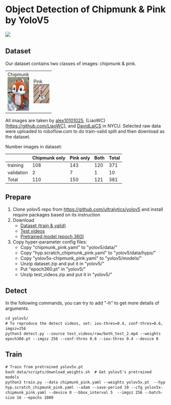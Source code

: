 # Object Detection of Chipmunk & Pink by YoloV5

![](img/test_example.gif)

## Dataset

Our dataset contains two classes of images: chipmunk & pink.

<table cellpadding="0" cellspacing="0" width="100%">
  <tr>
    <td style="height:100px;width:50px">Chipmunk<br /><img src="img/chipmunk.png"/><br /></td>
    <td style="height:100px;width:50px">Pink<br /><img  src="img/pink.png"/><br /></td>
  </tr>
</table>

All images are taken by [alex10101025](https://github.com/alex10101025),
(LiaoWC)[https://github.com/LiaoWC], and [DavidLaiCS](https://github.com/DavidLaiCS) in NYCU. Selected raw data were uploaded to roboflow.com to do train-valid
split and then download as the dataset.

Number images in dataset:

|  | Chipmunk only | Pink only | Both | Total |
| --- | --- | --- | --- | --- |
| training | 108 | 143 | 120 | 371 |
| validation | 2 | 7 | 1 | 10 |
| Total | 110 | 150 | 121 | 381 |

## Prepare



1. Clone yolov5 repo from https://github.com/ultralytics/yolov5 and install require packages based on its instruction
2. Download
   - [Dataset (train & valid)](https://drive.google.com/file/d/1AaBS7qI-MD2LQbjgsgV8c-lK7D_b8Sv1/view?usp=sharing)
   - [Test videos](https://drive.google.com/file/d/1JsEGN3dKEO1CRtmXeknISd8V1ysdc3xb/view?usp=sharing)
   - [Pretrained model (epoch 360)](https://drive.google.com/file/d/1Ib3Ukr1l5i5mKCj4GISs93c3uWXwxgzj/view?usp=sharing)
3. Copy hyper-parameter config files:
   - Copy "chipmunk_pink.yaml" to "yolov5/data/"
   - Copy "hyp.scratch_chipmunk_pink.yaml" to "yolov5/data/hyps/"
   - Copy "yolov5x-chipmunk_pink.yaml" to "yolov5/models/"
   - Unzip dataset.zip and put it in "yolov5/"
   - Put "epoch360.pt" in "yolov5/"
   - Unzip test_videos.zip and put it in "yolov5/"

## Detect

In the following commands, you can try to add "-h" to get more details of arguments. 

```shell
cd yolov5/
# To reproduce the detect videos, set: iou-thres=0.4, conf-thres=0.6, imgsz=256
python3 detect.py --source test_videos/raw/both_test_2.mp4 --weights epoch360.pt --imgsz 256 --conf-thres 0.6 --iou-thres 0.4 --device 0 
```

## Train

```shell
# Train from pretrained yolov5x.pt
bash data/scripts/download_weights.sh  # Get yolov5's pretrained models
python3 train.py --data chipmunk_pink.yaml --weights yolov5x.pt  --hyp hyp.scratch_chipmunk_pink.yaml --adam --save-period 10 --cfg yolov5x-chipmunk_pink.yaml --device 0 --bbox_interval 5  --imgsz 256 --batch-size 16 --epochs 1000
```


